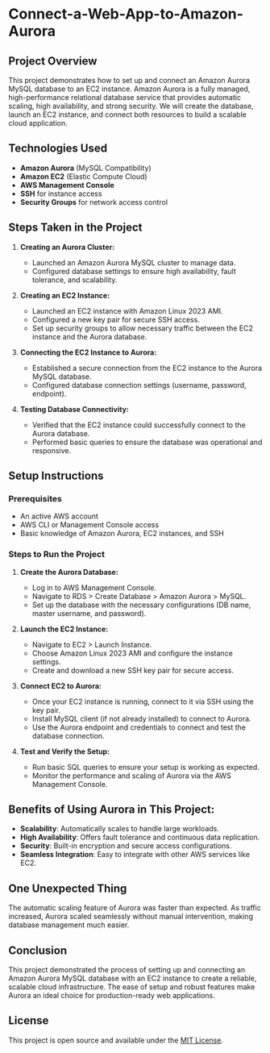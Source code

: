 # Connect-a-Web-App-to-Amazon-Aurora


## Project Overview

This project demonstrates how to set up and connect an Amazon Aurora MySQL database to an EC2 instance. Amazon Aurora is a fully managed, high-performance relational database service that provides automatic scaling, high availability, and strong security. We will create the database, launch an EC2 instance, and connect both resources to build a scalable cloud application.

## Technologies Used
- **Amazon Aurora** (MySQL Compatibility)
- **Amazon EC2** (Elastic Compute Cloud)
- **AWS Management Console**
- **SSH** for instance access
- **Security Groups** for network access control

## Steps Taken in the Project

1. **Creating an Aurora Cluster:**
   - Launched an Amazon Aurora MySQL cluster to manage data.
   - Configured database settings to ensure high availability, fault tolerance, and scalability.

2. **Creating an EC2 Instance:**
   - Launched an EC2 instance with Amazon Linux 2023 AMI.
   - Configured a new key pair for secure SSH access.
   - Set up security groups to allow necessary traffic between the EC2 instance and the Aurora database.

3. **Connecting the EC2 Instance to Aurora:**
   - Established a secure connection from the EC2 instance to the Aurora MySQL database.
   - Configured database connection settings (username, password, endpoint).

4. **Testing Database Connectivity:**
   - Verified that the EC2 instance could successfully connect to the Aurora database.
   - Performed basic queries to ensure the database was operational and responsive.

## Setup Instructions

### Prerequisites
- An active AWS account
- AWS CLI or Management Console access
- Basic knowledge of Amazon Aurora, EC2 instances, and SSH

### Steps to Run the Project

1. **Create the Aurora Database:**
   - Log in to AWS Management Console.
   - Navigate to RDS > Create Database > Amazon Aurora > MySQL.
   - Set up the database with the necessary configurations (DB name, master username, and password).

2. **Launch the EC2 Instance:**
   - Navigate to EC2 > Launch Instance.
   - Choose Amazon Linux 2023 AMI and configure the instance settings.
   - Create and download a new SSH key pair for secure access.

3. **Connect EC2 to Aurora:**
   - Once your EC2 instance is running, connect to it via SSH using the key pair.
   - Install MySQL client (if not already installed) to connect to Aurora.
   - Use the Aurora endpoint and credentials to connect and test the database connection.

4. **Test and Verify the Setup:**
   - Run basic SQL queries to ensure your setup is working as expected.
   - Monitor the performance and scaling of Aurora via the AWS Management Console.

## Benefits of Using Aurora in This Project:
- **Scalability**: Automatically scales to handle large workloads.
- **High Availability**: Offers fault tolerance and continuous data replication.
- **Security**: Built-in encryption and secure access configurations.
- **Seamless Integration**: Easy to integrate with other AWS services like EC2.

## One Unexpected Thing
The automatic scaling feature of Aurora was faster than expected. As traffic increased, Aurora scaled seamlessly without manual intervention, making database management much easier.

## Conclusion
This project demonstrated the process of setting up and connecting an Amazon Aurora MySQL database with an EC2 instance to create a reliable, scalable cloud infrastructure. The ease of setup and robust features make Aurora an ideal choice for production-ready web applications.

## License
This project is open source and available under the [MIT License](LICENSE).
